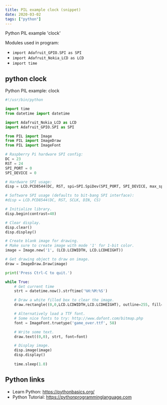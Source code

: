 ```yaml
---
title: PIL example clock (snippet)
date: 2020-03-02
tags: ["python"]
---
```

Python PIL example 'clock'


Modules used in program: 
* `import Adafruit_GPIO.SPI as SPI`
* `import Adafruit_Nokia_LCD as LCD`
* `import time`

## python clock

Python PIL example: clock

```python
#!/usr/bin/python

import time
from datetime import datetime

import Adafruit_Nokia_LCD as LCD
import Adafruit_GPIO.SPI as SPI

from PIL import Image
from PIL import ImageDraw
from PIL import ImageFont

# Raspberry Pi hardware SPI config:
DC = 23
RST = 24
SPI_PORT = 0
SPI_DEVICE = 0

# Hardware SPI usage:
disp = LCD.PCD8544(DC, RST, spi=SPI.SpiDev(SPI_PORT, SPI_DEVICE, max_speed_hz=4000000))

# Software SPI usage (defaults to bit-bang SPI interface):
#disp = LCD.PCD8544(DC, RST, SCLK, DIN, CS)

# Initialize library.
disp.begin(contrast=40)

# Clear display.
disp.clear()
disp.display()

# Create blank image for drawing.
# Make sure to create image with mode '1' for 1-bit color.
image = Image.new('1', (LCD.LCDWIDTH, LCD.LCDHEIGHT))

# Get drawing object to draw on image.
draw = ImageDraw.Draw(image)

print('Press Ctrl-C to quit.')

while True:
    # Get current time
    strt = datetime.now().strftime('%H:%M:%S')

    # Draw a white filled box to clear the image.
    draw.rectangle((0,0,LCD.LCDWIDTH,LCD.LCDHEIGHT), outline=255, fill=255)

    # Alternatively load a TTF font.
    # Some nice fonts to try: http://www.dafont.com/bitmap.php
    font = ImageFont.truetype('game_over.ttf', 58)

    # Write some text.
    draw.text((0,0), strt, font=font)

    # Display image.
    disp.image(image)
    disp.display()
    
    time.sleep(1.0)

```

## Python links

- Learn Python: https://pythonbasics.org/
- Python Tutorial: https://pythonprogramminglanguage.com

